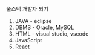 풀스택 개발자 되기   
1. JAVA - eclipse  
2. DBMS - Oracle, MySQL
3. HTML - visual studio, vscode
4. JavaScript
5. React
